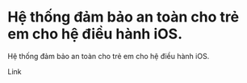 # Hệ thống đảm bảo an toàn cho trẻ em cho hệ điều hành iOS.
Hệ thống đảm bảo an toàn cho trẻ em cho hệ điều hành iOS.

Link

